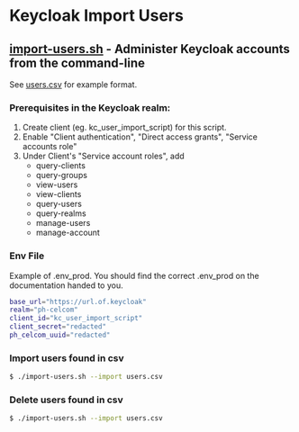# Keycloak Import Users

## [import-users.sh](./import-users.sh) - Administer Keycloak accounts from the command-line
See [users.csv](./users.csv) for example format.
### Prerequisites in the Keycloak realm:
1. Create client (eg. kc_user_import_script) for this script.
2. Enable "Client authentication", "Direct access grants", "Service accounts role"
3. Under Client's "Service account roles", add 
    - query-clients
    - query-groups
    - view-users
    - view-clients
    - query-users
    - query-realms
    - manage-users
    - manage-account


### Env File
Example of .env_prod. You should find the correct .env_prod on the documentation handed to you.
```sh
base_url="https://url.of.keycloak"
realm="ph-celcom"
client_id="kc_user_import_script"
client_secret="redacted"
ph_celcom_uuid="redacted"
```

### Import users found in csv
```sh
$ ./import-users.sh --import users.csv
```

### Delete users found in csv
```sh
$ ./import-users.sh --import users.csv
```
